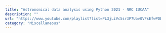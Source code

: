 ```yaml
---
title: "Astronomical data analysis using Python 2021 - NRC IUCAA"
description: ""
url: "https://www.youtube.com/playlist?list=PL3jLiVc5sr3P7Uov0VFsEfwPOEG1rF-FO"
category: "Miscellaneous"
---
```

